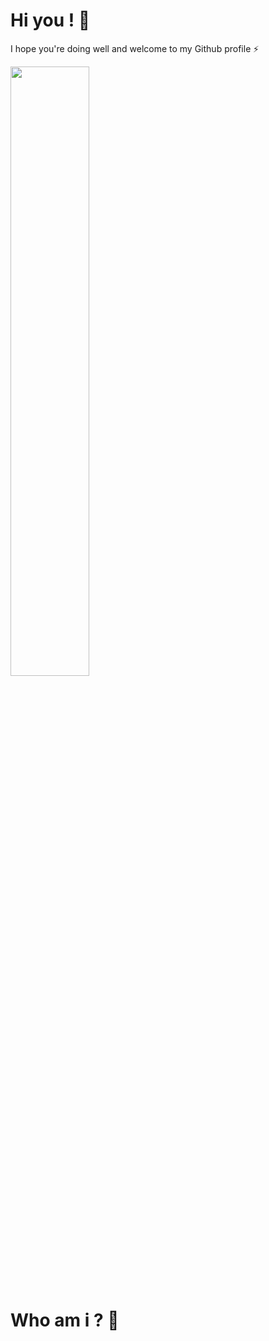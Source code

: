 # Hi you ! 👋

I hope you're doing well and welcome to my Github profile ⚡

<img src="https://media.giphy.com/media/l4JyOCNEfXvVYEqB2/giphy.gif" width="50%">

# Who am i ? 🤔

<!--
**thomas-dg/thomas-dg** is a ✨ _special_ ✨ repository because its `README.md` (this file) appears on your GitHub profile.

Here are some ideas to get you started:

- 🔭 I’m currently working on ...
- 🌱 I’m currently learning ...
- 👯 I’m looking to collaborate on ...
- 🤔 I’m looking for help with ...
- 💬 Ask me about ...
- 📫 How to reach me: ...
- 😄 Pronouns: ...
- ⚡ Fun fact: ...
-->
